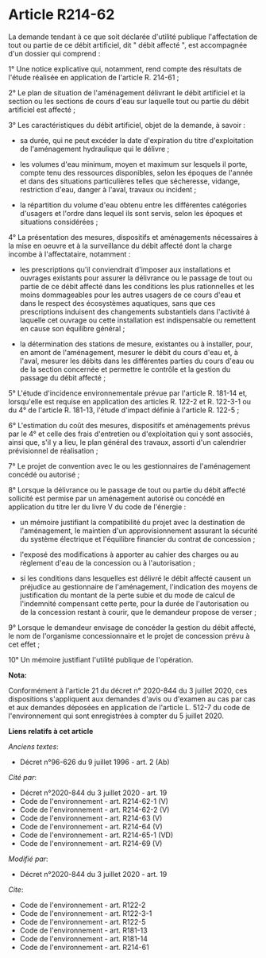 # Article R214-62

La demande tendant à ce que soit déclarée d'utilité publique l'affectation de tout ou partie de ce débit artificiel, dit "
débit affecté ", est accompagnée d'un dossier qui comprend : 

1° Une notice explicative qui, notamment, rend compte des résultats de l'étude réalisée en application de l'article R.
214-61 ; 

2° Le plan de situation de l'aménagement délivrant le débit artificiel et la section ou les sections de cours d'eau sur
laquelle tout ou partie du débit artificiel est affecté ; 

3° Les caractéristiques du débit artificiel, objet de la demande, à savoir :

- sa durée, qui ne peut excéder la date d'expiration du titre d'exploitation de l'aménagement hydraulique qui le délivre ;

- les volumes d'eau minimum, moyen et maximum sur lesquels il porte, compte tenu des ressources disponibles, selon les
époques de l'année et dans des situations particulières telles que sécheresse, vidange, restriction d'eau, danger à l'aval,
travaux ou incident ;

- la répartition du volume d'eau obtenu entre les différentes catégories d'usagers et l'ordre dans lequel ils sont servis,
selon les époques et situations considérées ; 

4° La présentation des mesures, dispositifs et aménagements nécessaires à la mise en oeuvre et à la surveillance du débit
affecté dont la charge incombe à l'affectataire, notamment :

- les prescriptions qu'il conviendrait d'imposer aux installations et ouvrages existants pour assurer la délivrance ou le
passage de tout ou partie de ce débit affecté dans les conditions les plus rationnelles et les moins dommageables pour les
autres usagers de ce cours d'eau et dans le respect des écosystèmes aquatiques, sans que ces prescriptions induisent des
changements substantiels dans l'activité à laquelle cet ouvrage ou cette installation est indispensable ou remettent en cause
son équilibre général ;

- la détermination des stations de mesure, existantes ou à installer, pour, en amont de l'aménagement, mesurer le débit du
cours d'eau et, à l'aval, mesurer les débits dans les différentes parties du cours d'eau ou de la section concernée et
permettre le contrôle et la gestion du passage du débit affecté ; 

5° L'étude d'incidence environnementale prévue par l'article R. 181-14 et, lorsqu'elle est requise en application des
articles R. 122-2 et R. 122-3-1 ou du 4° de l'article R. 181-13, l'étude d'impact définie à l'article R. 122-5 ; 

6° L'estimation du coût des mesures, dispositifs et aménagements prévus par le 4° et celle des frais d'entretien ou
d'exploitation qui y sont associés, ainsi que, s'il y a lieu, le plan général des travaux, assorti d'un calendrier
prévisionnel de réalisation ; 

7° Le projet de convention avec le ou les gestionnaires de l'aménagement concédé ou autorisé ; 

8° Lorsque la délivrance ou le passage de tout ou partie du débit affecté sollicité est permise par un aménagement autorisé
ou concédé en application du titre Ier du livre V du code de l'énergie :

- un mémoire justifiant la compatibilité du projet avec la destination de l'aménagement, le maintien d'un approvisionnement
assurant la sécurité du système électrique et l'équilibre financier du contrat de concession ;

- l'exposé des modifications à apporter au cahier des charges ou au règlement d'eau de la concession ou à l'autorisation ;

- si les conditions dans lesquelles est délivré le débit affecté causent un préjudice au gestionnaire de l'aménagement,
l'indication des moyens de justification du montant de la perte subie et du mode de calcul de l'indemnité compensant cette
perte, pour la durée de l'autorisation ou de la concession restant à courir, que le demandeur propose de verser ; 

9° Lorsque le demandeur envisage de concéder la gestion du débit affecté, le nom de l'organisme concessionnaire et le projet
de concession prévu à cet effet ; 

10° Un mémoire justifiant l'utilité publique de l'opération.

**Nota:**

Conformément à l'article 21 du décret n° 2020-844 du 3 juillet 2020, ces dispositions s'appliquent aux demandes d'avis ou
d'examen au cas par cas et aux demandes déposées en application de l'article L. 512-7 du code de l'environnement qui sont
enregistrées à compter du 5 juillet 2020.

**Liens relatifs à cet article**

_Anciens textes_:

  - Décret n°96-626 du 9 juillet 1996 - art. 2 (Ab)

_Cité par_:

  - Décret n°2020-844 du 3 juillet 2020 - art. 19
  - Code de l'environnement - art. R214-62-1 (V)
  - Code de l'environnement - art. R214-62-2 (V)
  - Code de l'environnement - art. R214-63 (V)
  - Code de l'environnement - art. R214-64 (V)
  - Code de l'environnement - art. R214-65-1 (VD)
  - Code de l'environnement - art. R214-69 (V)

_Modifié par_:

  - Décret n°2020-844 du 3 juillet 2020 - art. 19

_Cite_:

  - Code de l'environnement - art. R122-2
  - Code de l'environnement - art. R122-3-1
  - Code de l'environnement - art. R122-5
  - Code de l'environnement - art. R181-13
  - Code de l'environnement - art. R181-14
  - Code de l'environnement - art. R214-61
